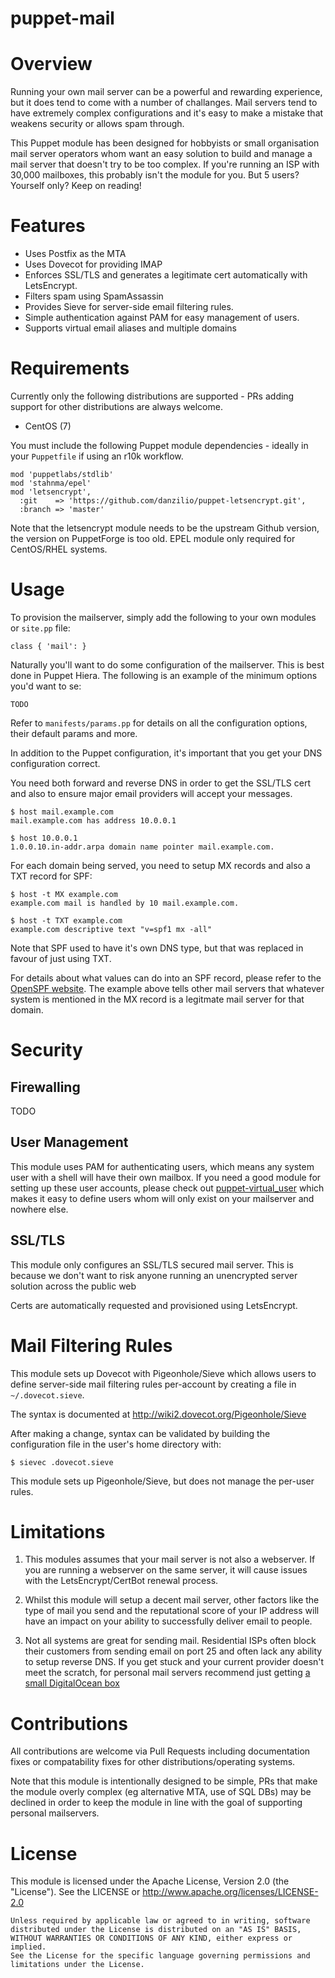 # puppet-mail

# Overview

Running your own mail server can be a powerful and rewarding experience, but it
does tend to come with a number of challanges. Mail servers tend to have
extremely complex configurations and it's easy to make a mistake that weakens
security or allows spam through.

This Puppet module has been designed for hobbyists or small organisation mail
server operators whom want an easy solution to build and manage a mail server
that doesn't try to be too complex. If you're running an ISP with 30,000
mailboxes, this probably isn't the module for you. But 5 users? Yourself only?
Keep on reading!


# Features

* Uses Postfix as the MTA
* Uses Dovecot for providing IMAP
* Enforces SSL/TLS and generates a legitimate cert automatically with
  LetsEncrypt.
* Filters spam using SpamAssassin
* Provides Sieve for server-side email filtering rules.
* Simple authentication against PAM for easy management of users.
* Supports virtual email aliases and multiple domains


# Requirements

Currently only the following distributions are supported - PRs adding support
for other distributions are always welcome.

* CentOS (7)

You must include the following Puppet module dependencies - ideally in your
`Puppetfile` if using an r10k workflow.

    mod 'puppetlabs/stdlib'
    mod 'stahnma/epel'
    mod 'letsencrypt',
      :git    => 'https://github.com/danzilio/puppet-letsencrypt.git',
      :branch => 'master'

Note that the letsencrypt module needs to be the upstream Github version, the
version on PuppetForge is too old. EPEL module only required for CentOS/RHEL
systems.


# Usage

To provision the mailserver, simply add the following to your own modules or
`site.pp` file:

    class { 'mail': }

Naturally you'll want to do some configuration of the mailserver. This is best
done in Puppet Hiera. The following is an example of the minimum options you'd
want to se:

    TODO

Refer to `manifests/params.pp` for details on all the configuration options,
their default params and more.


In addition to the Puppet configuration, it's important that you get your DNS
configuration correct.

You need both forward and reverse DNS in order to get the SSL/TLS cert and also
to ensure major email providers will accept your messages.

    $ host mail.example.com
    mail.example.com has address 10.0.0.1

    $ host 10.0.0.1
    1.0.0.10.in-addr.arpa domain name pointer mail.example.com.


For each domain being served, you need to setup MX records and also a TXT 
record for SPF:

    $ host -t MX example.com
    example.com mail is handled by 10 mail.example.com.
    
    $ host -t TXT example.com
    example.com descriptive text "v=spf1 mx -all"

Note that SPF used to have it's own DNS type, but that was replaced in favour
of just using TXT.

For details about what values can do into an SPF record, please refer to the 
[OpenSPF website](http://www.openspf.org/SPF_Record_Syntax). The example above
tells other mail servers that whatever system is mentioned in the MX record is
a legitmate mail server for that domain.



# Security

## Firewalling

TODO

## User Management

This module uses PAM for authenticating users, which means any system user with
a shell will have their own mailbox. If you need a good module for setting up 
these user accounts, please check out
[puppet-virtual_user](https://github.com/jethrocarr/puppet-virtual_user) which
makes it easy to define users whom will only exist on your mailserver and
nowhere else.


## SSL/TLS

This module only configures an SSL/TLS secured mail server. This is because we
don't want to risk anyone running an unencrypted server solution across the
public web

Certs are automatically requested and provisioned using LetsEncrypt.


# Mail Filtering Rules

This module sets up Dovecot with Pigeonhole/Sieve which allows users to define
server-side mail filtering rules per-account by creating a file in
`~/.dovecot.sieve`.

The syntax is documented at http://wiki2.dovecot.org/Pigeonhole/Sieve

After making a change, syntax can be validated by building the configuration file
in the user's home directory with:

    $ sievec .dovecot.sieve

This module sets up Pigeonhole/Sieve, but does not manage the per-user rules.


# Limitations

1. This modules assumes that your mail server is not also a webserver. If you are
   running a webserver on the same server, it will cause issues with the
   LetsEncrypt/CertBot renewal process.

2. Whilst this module will setup a decent mail server, other factors like the
   type of mail you send and the reputational score of your IP address will
   have an impact on your ability to successfully deliver email to people.

3. Not all systems are great for sending mail. Residential ISPs often block
   their customers from sending email on port 25 and often lack any ability
   to setup reverse DNS. If you get stuck and your current provider doesn't
   meet the scratch, for personal mail servers recommend just getting
   [a small DigitalOcean box](https://www.digitalocean.com/?refcode=832283770cf7)


# Contributions

All contributions are welcome via Pull Requests including documentation fixes
or compatability fixes for other distributions/operating systems.

Note that this module is intentionally designed to be simple, PRs that make the
module overly complex (eg alternative MTA, use of SQL DBs) may be declined in
order to keep the module in line with the goal of supporting personal
mailservers.


# License

This module is licensed under the Apache License, Version 2.0 (the "License").
See the LICENSE or http://www.apache.org/licenses/LICENSE-2.0

    Unless required by applicable law or agreed to in writing, software
    distributed under the License is distributed on an "AS IS" BASIS,
    WITHOUT WARRANTIES OR CONDITIONS OF ANY KIND, either express or implied.
    See the License for the specific language governing permissions and
    limitations under the License.

